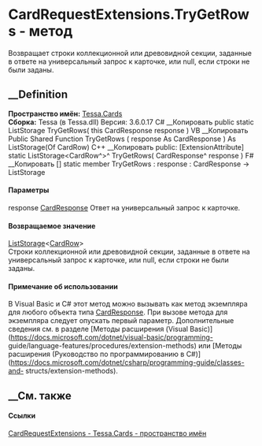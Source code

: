 # CardRequestExtensions.TryGetRows - метод
Возвращает строки коллекционной или древовидной секции, заданные в ответе на
универсальный запрос к карточке, или null, если строки не были заданы.
## __Definition
 **Пространство имён:** [Tessa.Cards](N_Tessa_Cards.htm)  
 **Сборка:** Tessa (в Tessa.dll) Версия: 3.6.0.17
C# __Копировать
     public static ListStorage<CardRow> TryGetRows(
    	this CardResponse response
    )
VB __Копировать
    <ExtensionAttribute>
    Public Shared Function TryGetRows ( 
    	response As CardResponse
    ) As ListStorage(Of CardRow)
C++ __Копировать
     public:
    [ExtensionAttribute]
    static ListStorage<CardRow^>^ TryGetRows(
    	CardResponse^ response
    )
F# __Копировать
     [<ExtensionAttribute>]
    static member TryGetRows : 
            response : CardResponse -> ListStorage<CardRow> 
#### Параметры
response [CardResponse](T_Tessa_Cards_CardResponse.htm)
    Ответ на универсальный запрос к карточке.
#### Возвращаемое значение
[ListStorage](T_Tessa_Platform_Storage_ListStorage_1.htm)<[CardRow](T_Tessa_Cards_CardRow.htm)>  
Строки коллекционной или древовидной секции, заданные в ответе на
универсальный запрос к карточке, или null, если строки не были заданы.
#### Примечание об использовании
В Visual Basic и C# этот метод можно вызывать как метод экземпляра для любого
объекта типа [CardResponse](T_Tessa_Cards_CardResponse.htm). При вызове метода
для экземпляра следует опускать первый параметр. Дополнительные сведения см. в
разделе [Методы расширения (Visual
Basic)](https://docs.microsoft.com/dotnet/visual-basic/programming-
guide/language-features/procedures/extension-methods) или [Методы расширения
(Руководство по программированию в
C#)](https://docs.microsoft.com/dotnet/csharp/programming-guide/classes-and-
structs/extension-methods).
##  __См. также
#### Ссылки
[CardRequestExtensions - ](T_Tessa_Cards_CardRequestExtensions.htm)
[Tessa.Cards - пространство имён](N_Tessa_Cards.htm)
